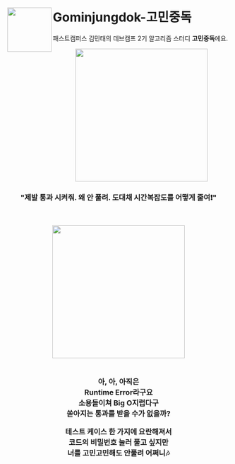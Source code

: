 # Gominjungdok-고민중독 <img src="https://skillicons.dev/icons?i=js" align=left width=100>

패스트캠퍼스 김민태의 데브캠프 2기 알고리즘 스터디 **고민중독**에요.

<div align="center">

<img src="https://github.com/user-attachments/assets/260900f1-7c53-45af-a116-616ed3ab81ff" width="300" />

### "제발 통과 시켜줘. 왜 안 풀려. 도대채 시간복잡도를 어떻게 줄여❗"

&nbsp;

  <img src="https://github.com/user-attachments/assets/f91769d5-f430-4331-8ca8-fcd5e70f04d1" width="300"/>

  <br />
  <br />

  <h3>
    
  **아, 아, 아직은**  
  **Runtime Error라구요**  
  **소용돌이쳐 Big O지럽다구**  
  **쏟아지는 통과를 받을 수가 없을까?**  

  **테스트 케이스 한 가지에 요란해져서**  
  **코드의 비밀번호 눌러 풀고 싶지만**  
  **너를 고민고민해도 안풀려 어쩌니**🎶

  </h3>

</div>
